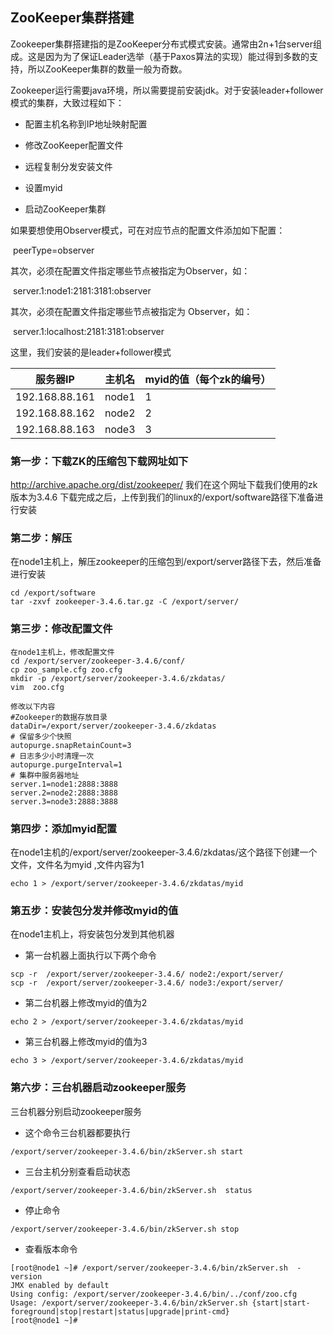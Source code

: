 ## ZooKeeper集群搭建

​		Zookeeper集群搭建指的是ZooKeeper分布式模式安装。通常由2n+1台server组成。这是因为为了保证Leader选举（基于Paxos算法的实现）能过得到多数的支持，所以ZooKeeper集群的数量一般为奇数。

​		Zookeeper运行需要java环境，所以需要提前安装jdk。对于安装leader+follower模式的集群，大致过程如下：

- 配置主机名称到IP地址映射配置

- 修改ZooKeeper配置文件

- 远程复制分发安装文件

- 设置myid

- 启动ZooKeeper集群

  

如果要想使用Observer模式，可在对应节点的配置文件添加如下配置：

​		peerType=observer  

其次，必须在配置文件指定哪些节点被指定为Observer，如：

​		server.1:node1:2181:3181:observer  

其次，必须在配置文件指定哪些节点被指定为 Observer，如：

​		server.1:localhost:2181:3181:observer



这里，我们安装的是leader+follower模式

| 服务器IP       | 主机名 | myid的值（每个zk的编号） |
| -------------- | ------ | ------------------------ |
| 192.168.88.161 | node1  | 1                        |
| 192.168.88.162 | node2  | 2                        |
| 192.168.88.163 | node3  | 3                        |



### 第一步：下载ZK的压缩包下载网址如下

http://archive.apache.org/dist/zookeeper/
我们在这个网址下载我们使用的zk版本为3.4.6
下载完成之后，上传到我们的linux的/export/software路径下准备进行安装



### 第二步：解压

在node1主机上，解压zookeeper的压缩包到/export/server路径下去，然后准备进行安装

``` shell
cd /export/software
tar -zxvf zookeeper-3.4.6.tar.gz -C /export/server/

```



### 第三步：修改配置文件

``` shell
在node1主机上，修改配置文件
cd /export/server/zookeeper-3.4.6/conf/
cp zoo_sample.cfg zoo.cfg
mkdir -p /export/server/zookeeper-3.4.6/zkdatas/
vim  zoo.cfg

修改以下内容
#Zookeeper的数据存放目录
dataDir=/export/server/zookeeper-3.4.6/zkdatas
# 保留多少个快照
autopurge.snapRetainCount=3
# 日志多少小时清理一次
autopurge.purgeInterval=1
# 集群中服务器地址
server.1=node1:2888:3888
server.2=node2:2888:3888
server.3=node3:2888:3888
```



### 第四步：添加myid配置

在node1主机的/export/server/zookeeper-3.4.6/zkdatas/这个路径下创建一个文件，文件名为myid ,文件内容为1

``` shell
echo 1 > /export/server/zookeeper-3.4.6/zkdatas/myid 
```



### 第五步：安装包分发并修改myid的值

在node1主机上，将安装包分发到其他机器

- 第一台机器上面执行以下两个命令

``` shell
scp -r  /export/server/zookeeper-3.4.6/ node2:/export/server/
scp -r  /export/server/zookeeper-3.4.6/ node3:/export/server/
```



- 第二台机器上修改myid的值为2


``` shell
echo 2 > /export/server/zookeeper-3.4.6/zkdatas/myid
```



- 第三台机器上修改myid的值为3


``` shell
echo 3 > /export/server/zookeeper-3.4.6/zkdatas/myid
```



### 第六步：三台机器启动zookeeper服务

三台机器分别启动zookeeper服务

- 这个命令三台机器都要执行

``` shell
/export/server/zookeeper-3.4.6/bin/zkServer.sh start
```



- 三台主机分别查看启动状态


``` shell
/export/server/zookeeper-3.4.6/bin/zkServer.sh  status
```



- 停止命令


``` shell
/export/server/zookeeper-3.4.6/bin/zkServer.sh stop
```



- 查看版本命令


``` shell
[root@node1 ~]# /export/server/zookeeper-3.4.6/bin/zkServer.sh  -version
JMX enabled by default
Using config: /export/server/zookeeper-3.4.6/bin/../conf/zoo.cfg
Usage: /export/server/zookeeper-3.4.6/bin/zkServer.sh {start|start-foreground|stop|restart|status|upgrade|print-cmd}
[root@node1 ~]# 
```

